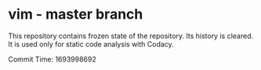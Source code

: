 # vim - master branch

This repository contains frozen state of the repository.
Its history is cleared. It is used only for static code
analysis with Codacy.

Commit Time: 1693998692